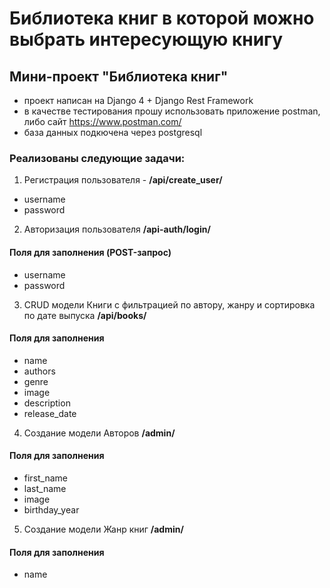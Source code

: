 # Библиотека книг в которой можно выбрать интересующую книгу

## **Мини-проект "Библиотека книг"**
* проект написан на Django 4 + Django Rest Framework
* в качестве тестирования прошу использовать приложение postman, либо сайт https://www.postman.com/
* база данных подкючена через postgresql

### Реализованы следующие задачи:
1) Регистрация пользователя -
**/api/create_user/**

* username
* password

2) Авторизация пользователя
**/api-auth/login/**

#### Поля для заполнения (POST-запрос)
* username
* password

3) CRUD модели Книги с фильтрацией по автору, жанру и сортировка по дате выпуска
**/api/books/**

#### Поля для заполнения
* name
* authors
* genre
* image 
* description
* release_date

4) Создание модели Авторов
**/admin/**

#### Поля для заполнения
* first_name
* last_name
* image 
* birthday_year

5) Создание модели Жанр книг
**/admin/**

#### Поля для заполнения
* name
